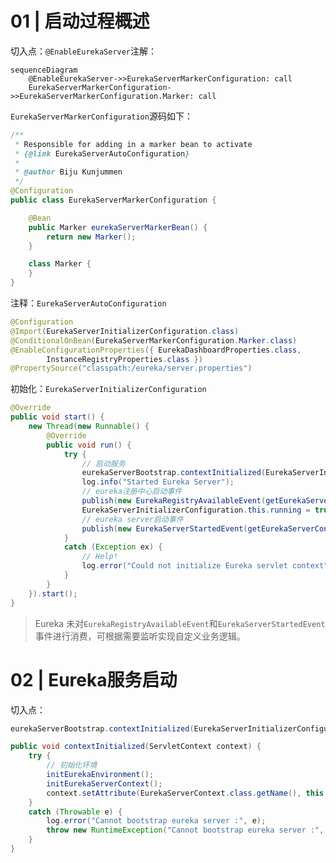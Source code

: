 # 01 | 启动过程概述

切入点：`@EnableEurekaServer`注解：

```mermaid
sequenceDiagram
    @EnableEurekaServer->>EurekaServerMarkerConfiguration: call
    EurekaServerMarkerConfiguration->>EurekaServerMarkerConfiguration.Marker: call 
```

`EurekaServerMarkerConfiguration`源码如下：

```java
/**
 * Responsible for adding in a marker bean to activate
 * {@link EurekaServerAutoConfiguration}
 *
 * @author Biju Kunjummen
 */
@Configuration
public class EurekaServerMarkerConfiguration {

	@Bean
	public Marker eurekaServerMarkerBean() {
		return new Marker();
	}

	class Marker {
	}
}
```

注释：`EurekaServerAutoConfiguration`

```java
@Configuration
@Import(EurekaServerInitializerConfiguration.class)
@ConditionalOnBean(EurekaServerMarkerConfiguration.Marker.class)
@EnableConfigurationProperties({ EurekaDashboardProperties.class,
		InstanceRegistryProperties.class })
@PropertySource("classpath:/eureka/server.properties")
```

初始化：`EurekaServerInitializerConfiguration`

```java
@Override
public void start() {
    new Thread(new Runnable() {
        @Override
        public void run() {
            try {
                // 启动服务
                eurekaServerBootstrap.contextInitialized(EurekaServerInitializerConfiguration.this.servletContext);
                log.info("Started Eureka Server");
                // eureka注册中心启动事件
                publish(new EurekaRegistryAvailableEvent(getEurekaServerConfig()));
                EurekaServerInitializerConfiguration.this.running = true;
                // eureka server启动事件
                publish(new EurekaServerStartedEvent(getEurekaServerConfig()));
            }
            catch (Exception ex) {
                // Help!
                log.error("Could not initialize Eureka servlet context", ex);
            }
        }
    }).start();
}
```

> Eureka 未对`EurekaRegistryAvailableEvent`和`EurekaServerStartedEvent`事件进行消费，可根据需要监听实现自定义业务逻辑。

# 02 | Eureka服务启动

切入点：

```java
eurekaServerBootstrap.contextInitialized(EurekaServerInitializerConfiguration.this.servletContext);
```

```java
public void contextInitialized(ServletContext context) {
    try {
        // 初始化环境
        initEurekaEnvironment();
        initEurekaServerContext();
        context.setAttribute(EurekaServerContext.class.getName(), this.serverContext);
    }
    catch (Throwable e) {
        log.error("Cannot bootstrap eureka server :", e);
        throw new RuntimeException("Cannot bootstrap eureka server :", e);
    }
}
```













